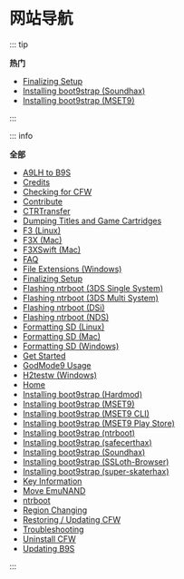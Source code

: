 # 网站导航

::: tip

**热门**

- [Finalizing Setup](finalizing-setup)
- [Installing boot9strap (Soundhax)](installing-boot9strap-\(soundhax\))
- [Installing boot9strap (MSET9)](installing-boot9strap-\(mset9\))

:::

::: info

**全部**

- [A9LH to B9S](a9lh-to-b9s)
- [Credits](credits)
- [Checking for CFW](checking-for-cfw)
- [Contribute](contribute)
- [CTRTransfer](ctrtransfer)
- [Dumping Titles and Game Cartridges](dumping-titles-and-game-cartridges)
- [F3 (Linux)](f3-\(linux\))
- [F3X (Mac)](f3x-\(mac\))
- [F3XSwift (Mac)](f3xswift-\(mac\))
- [FAQ](faq)
- [File Extensions (Windows)](file-extensions-\(windows\))
- [Finalizing Setup](finalizing-setup)
- [Flashing ntrboot (3DS Single System)](flashing-ntrboot-\(3ds-single-system\))
- [Flashing ntrboot (3DS Multi System)](flashing-ntrboot-\(3ds-multi-system\))
- [Flashing ntrboot (DSi)](flashing-ntrboot-\(dsi\))
- [Flashing ntrboot (NDS)](flashing-ntrboot-\(nds\))
- [Formatting SD (Linux)](formatting-sd-\(linux\))
- [Formatting SD (Mac)](formatting-sd-\(mac\))
- [Formatting SD (Windows)](formatting-sd-\(windows\))
- [Get Started](get-started)
- [GodMode9 Usage](godmode9-usage)
- [H2testw (Windows)](h2testw-\(windows\))
- [Home](/)
- [Installing boot9strap (Hardmod)](installing-boot9strap-\(hardmod\))
- [Installing boot9strap (MSET9)](installing-boot9strap-\(mset9\))
- [Installing boot9strap (MSET9 CLI)](installing-boot9strap-\(mset9-cli\))
- [Installing boot9strap (MSET9 Play Store)](installing-boot9strap-\(mset9-play-store\))
- [Installing boot9strap (ntrboot)](installing-boot9strap-\(ntrboot\))
- [Installing boot9strap (safecerthax)](installing-boot9strap-\(safecerthax\))
- [Installing boot9strap (Soundhax)](installing-boot9strap-\(soundhax\))
- [Installing boot9strap (SSLoth-Browser)](installing-boot9strap-\(ssloth-browser\))
- [Installing boot9strap (super-skaterhax)](installing-boot9strap-\(super-skaterhax\))
- [Key Information](key-information)
- [Move EmuNAND](move-emunand)
- [ntrboot](ntrboot)
- [Region Changing](region-changing)
- [Restoring / Updating CFW](restoring-updating-cfw)
- [Troubleshooting](troubleshooting)
- [Uninstall CFW](uninstall-cfw)
- [Updating B9S](updating-b9s)

:::
